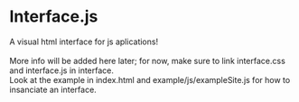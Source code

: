 # Interface.js
 A visual html interface for js aplications!
 <br><br>
 More info will be added here later; for now, make sure to link interface.css and interface.js in interface.
 <br>
 Look at the example in index.html and example/js/exampleSite.js for how to insanciate an interface.
